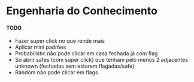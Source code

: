 Engenharia do Conhecimento
============

#### TODO
- Fazer super click no que rende mais
- Aplicar mini padrões
- Probabilistic não pode clicar em casa fechada já com flag
- Só abrir safes (com super click) que tenham pelo menos 2 adjacentes unknown (fechadas sem estarem flagadas/safe)
- Random não pode clicar em flags